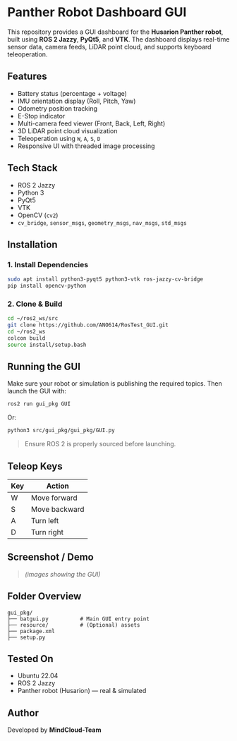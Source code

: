 # Panther Robot Dashboard GUI

This repository provides a GUI dashboard for the **Husarion Panther robot**, built using **ROS 2 Jazzy**, **PyQt5**, and **VTK**. The dashboard displays real-time sensor data, camera feeds, LiDAR point cloud, and supports keyboard teleoperation.

##  Features

-  Battery status (percentage + voltage)
-  IMU orientation display (Roll, Pitch, Yaw)
-  Odometry position tracking
-  E-Stop indicator
-  Multi-camera feed viewer (Front, Back, Left, Right)
-  3D LiDAR point cloud visualization
-  Teleoperation using `W`, `A`, `S`, `D`
-  Responsive UI with threaded image processing

## Tech Stack

- ROS 2 Jazzy
- Python 3
- PyQt5
- VTK
- OpenCV (`cv2`)
- `cv_bridge`, `sensor_msgs`, `geometry_msgs`, `nav_msgs`, `std_msgs`

## Installation

### 1. Install Dependencies

```bash
sudo apt install python3-pyqt5 python3-vtk ros-jazzy-cv-bridge
pip install opencv-python
```

### 2. Clone & Build

```bash
cd ~/ros2_ws/src
git clone https://github.com/ANO614/RosTest_GUI.git
cd ~/ros2_ws
colcon build
source install/setup.bash
```

## Running the GUI

Make sure your robot or simulation is publishing the required topics. Then launch the GUI with:

```bash
ros2 run gui_pkg GUI
```

Or:

```bash
python3 src/gui_pkg/gui_pkg/GUI.py
```

> Ensure ROS 2 is properly sourced before launching.

## Teleop Keys

| Key | Action        |
|-----|---------------|
| W   | Move forward  |
| S   | Move backward |
| A   | Turn left     |
| D   | Turn right    |

## Screenshot / Demo

> *(images showing the GUI)*

## Folder Overview

```
gui_pkg/
├── batgui.py          # Main GUI entry point
├── resource/          # (Optional) assets
├── package.xml
├── setup.py
```

## Tested On

- Ubuntu 22.04
- ROS 2 Jazzy
- Panther robot (Husarion) — real & simulated

## Author

Developed by **MindCloud-Team**

